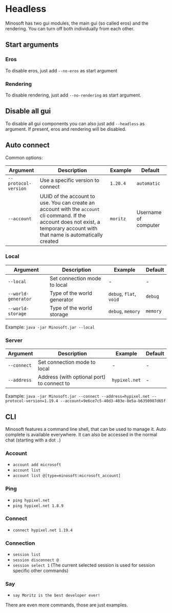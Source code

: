 # Headless

Minosoft has two gui modules, the main gui (so called eros) and the rendering.
You can turn off both individually from each other.

## Start arguments

### Eros

To disable eros, just add `--no-eros` as start argument

### Rendering

To disable rendering, just add `--no-rendering` as start argument.

## Disable all gui

To disable all gui components you can also just add `--headless` as argument.
If present, eros and rendering will be disabled.

## Auto connect

Common options:

| Argument             | Description                                                                                                                                                                      | Example  | Default              |
|----------------------|----------------------------------------------------------------------------------------------------------------------------------------------------------------------------------|----------|----------------------|
| `--protocol-version` | Use a specific version to connect                                                                                                                                                | `1.20.4` | `automatic`          |
| `--account`          | UUID of the account to use. You can create an account with the `account` cli command. If the account does not exist, a temporary account with that name is automatically created | `moritz` | Username of computer |

### Local

| Argument            | Description                  | Example                 | Default  |
|---------------------|------------------------------|-------------------------|----------|
| `--local`           | Set connection mode to local | -                       | -        |
| `--world-generator` | Type of the world generator  | `debug`, `flat`, `void` | `debug`  |
| `--world-storage`   | Type of the world storage    | `debug`, `memory`       | `memory` |

Example: `java -jar Minosoft.jar --local`

### Server

| Argument    | Description                                | Example       | Default |
|-------------|--------------------------------------------|---------------|---------|
| `--connect` | Set connection mode to local               | -             | -       |
| `--address` | Address (with optional port) to connect to | `hypixel.net` | -       |

Example: `java -jar Minosoft.jar --connect --address=hypixel.net --protocol-version=1.19.4 --account=9e6ce7c5-40d3-483e-8e5a-b6350987d65f`

## CLI

Minosoft features a command line shell, that can be used to manage it. Auto complete is available everywhere. It can also be accessed in the normal chat (starting with a dot `.`)

### Account

- `account add microsoft`
- `account list`
- `account list @[type=minosoft:microsoft_account]`

### Ping

- `ping hypixel.net`
- `ping hypixel.net 1.8.9`

### Connect

- `connect hypixel.net 1.19.4`

### Connection

- `session list`
- `session disconnect @`
- `session select 1` (The current selected session is used for session specific other commands)

### Say

- `say Moritz is the best developer ever!`

There are even more commands, those are just examples.
